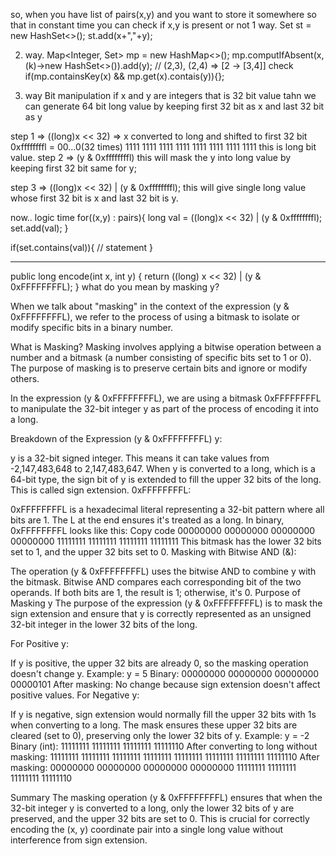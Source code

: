so, when you have list of pairs(x,y)  and you want to store it somewhere so that in constant time you can check if x,y is present or not
 1 way. Set<String> st = new HashSet<>();  st.add(x+","+y);

 2. way. Map<Integer, Set<Integer>> mp = new HashMap<>();  mp.computIfAbsent(x, (k)->new HashSet<>()).add(y); // (2,3), (2,4)  => [2 -> [3,4]]
        check  if(mp.containsKey(x)  && mp.get(x).contais(y)){};

3. way  Bit manipulation if x and y are integers that is 32 bit value tahn we can generate 64 bit long value by keeping 
first 32 bit as x and last 32 bit as y

  step 1 =>   ((long)x << 32)  => x converted to long and shifted to first 32 bit
     0xffffffffl = 00...0(32 times) 1111 1111 1111 1111 1111 1111 1111 1111 this is long bit value.
  step 2 => (y & 0xffffffffl)  this will mask the y into long value by keeping first 32 bit same for y;

  step 3 =>  ((long)x << 32) | (y & 0xffffffffl);   this will give single long value whose first 32 bit is x and last 32 bit is y.

 now.. logic time
  for((x,y) : pairs){
    long val = ((long)x << 32) | (y & 0xffffffffl); 
    set.add(val);
  }

  if(set.contains(val)){
    // statement
  }

  -------------------------------------------------------------------------------------------------------------------------------------------





public long encode(int x, int y) {
    return ((long) x << 32) | (y & 0xFFFFFFFFL);
}
 what do you mean by masking y?

 When we talk about "masking" in the context of the expression (y & 0xFFFFFFFFL), we refer to the process of using a bitmask to isolate or modify specific bits in a binary number.

What is Masking?
Masking involves applying a bitwise operation between a number and a bitmask (a number consisting of specific bits set to 1 or 0). The purpose of masking is to preserve certain bits and ignore or modify others.

In the expression (y & 0xFFFFFFFFL), we are using a bitmask 0xFFFFFFFFL to manipulate the 32-bit integer y as part of the process of encoding it into a long.

Breakdown of the Expression (y & 0xFFFFFFFFL)
y:

y is a 32-bit signed integer. This means it can take values from -2,147,483,648 to 2,147,483,647.
When y is converted to a long, which is a 64-bit type, the sign bit of y is extended to fill the upper 32 bits of the long. This is called sign extension.
0xFFFFFFFFL:

0xFFFFFFFFL is a hexadecimal literal representing a 32-bit pattern where all bits are 1. The L at the end ensures it's treated as a long.
In binary, 0xFFFFFFFFL looks like this:
Copy code
00000000 00000000 00000000 00000000 11111111 11111111 11111111 11111111
This bitmask has the lower 32 bits set to 1, and the upper 32 bits set to 0.
Masking with Bitwise AND (&):

The operation (y & 0xFFFFFFFFL) uses the bitwise AND to combine y with the bitmask.
Bitwise AND compares each corresponding bit of the two operands. If both bits are 1, the result is 1; otherwise, it's 0.
Purpose of Masking y
The purpose of the expression (y & 0xFFFFFFFFL) is to mask the sign extension and ensure that y is correctly represented as an unsigned 32-bit integer in the lower 32 bits of the long.

For Positive y:

If y is positive, the upper 32 bits are already 0, so the masking operation doesn't change y.
Example: y = 5
Binary: 00000000 00000000 00000000 00000101
After masking: No change because sign extension doesn't affect positive values.
For Negative y:

If y is negative, sign extension would normally fill the upper 32 bits with 1s when converting to a long.
The mask ensures these upper 32 bits are cleared (set to 0), preserving only the lower 32 bits of y.
Example: y = -2
Binary (int): 11111111 11111111 11111111 11111110
After converting to long without masking: 11111111 11111111 11111111 11111111 11111111 11111111 11111111 11111110
After masking: 00000000 00000000 00000000 00000000 11111111 11111111 11111111 11111110

Summary
The masking operation (y & 0xFFFFFFFFL) ensures that when the 32-bit integer y is converted to a long, only the lower 32 bits of y are preserved, and the upper 32 bits are set to 0. This is crucial for correctly encoding the (x, y) coordinate pair into a single long value without interference from sign extension.

